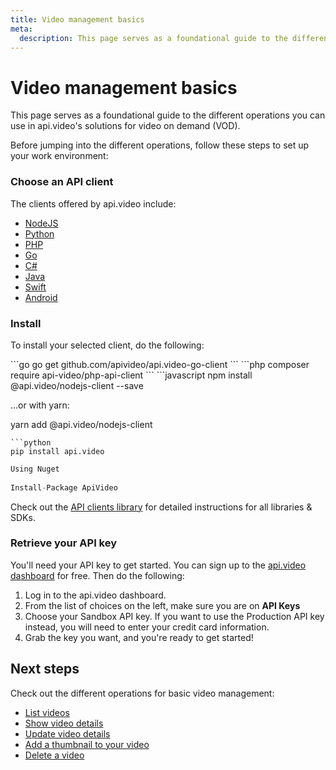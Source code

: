 ```yaml
---
title: Video management basics
meta:
  description: This page serves as a foundational guide to the different operations using api.video's solutions for video on demand (VOD). These are list videos, show and update video details, add thumbnail to videos, and delete videos.
---
```


# Video management basics

This page serves as a foundational guide to the different operations you can use in api.video's solutions for video on demand (VOD). 

Before jumping into the different operations, follow these steps to set up your work environment:

### Choose an API client

The clients offered by api.video include:

- [NodeJS](../sdks/api-clients/apivideo-nodejs-client.md)
- [Python](../sdks/api-clients/apivideo-python-client.md)
- [PHP](../sdks/api-clients/apivideo-php-client.md)
- [Go](../sdks/api-clients/apivideo-go-client.md)
- [C#](../sdks/api-clients/apivideo-csharp-client.md)
- [Java](../sdks/api-clients/apivideo-java-client.md)
- [Swift](../sdks/api-clients/apivideo-swift5-client.md)
- [Android](../sdks/api-clients/apivideo-android-client.md)


### Install

To install your selected client, do the following: 

<CodeSelect title="Install api.video client">
```go
go get github.com/apivideo/api.video-go-client
```
```php
composer require api-video/php-api-client
```
```javascript
npm install @api.video/nodejs-client --save

...or with yarn: 
  
yarn add @api.video/nodejs-client
```
```python
pip install api.video
```
```csharp
Using Nuget
  
Install-Package ApiVideo
```
</CodeSelect>

Check out the [API clients library](/sdks/api-clients.md) for detailed instructions for all libraries & SDKs.

### Retrieve your API key

You'll need your API key to get started. You can sign up to the [api.video dashboard](https://dashboard.api.video/register) for free. Then do the following: 

1. Log in to the api.video dashboard. 
2. From the list of choices on the left, make sure you are on **API Keys** 
3. Choose your Sandbox API key. If you want to use the Production API key instead, you will need to enter your credit card information. 
4. Grab the key you want, and you're ready to get started!

## Next steps

Check out the different operations for basic video management:

- [List videos](/vod/list-videos-2.md)
- [Show video details](/vod/show-video-details.md)
- [Update video details](/vod/update-video-details.md)
- [Add a thumbnail to your video](/vod/add-a-thumbnail-to-your-video.md)
- [Delete a video](/vod/delete-a-video.md)